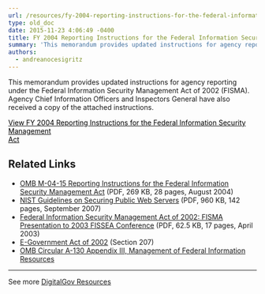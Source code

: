 ```yaml
---
url: /resources/fy-2004-reporting-instructions-for-the-federal-information-security-management-act/
type: old_doc
date: 2015-11-23 4:06:49 -0400
title: FY 2004 Reporting Instructions for the Federal Information Security Management Act
summary: 'This memorandum provides updated instructions for agency reporting under the Federal Information Security Management Act of 2002 (FISMA). Agency Chief Information Officers and Inspectors General have also received a copy of the attached instructions.   View FY 2004 Reporting Instructions for the Federal Information Security Management Act Related Links OMB M-04-15 Reporting Instructions for the'
authors:
  - andreanocesigritz
---
```


This memorandum provides updated instructions for agency reporting under the Federal Information Security Management Act of 2002 (FISMA). Agency Chief Information Officers and Inspectors General have also received a copy of the attached instructions.

 

<a class="button" style="color: #000000" href="https://www.whitehouse.gov/sites/whitehouse.gov/files/omb/memoranda/2004/m04-25.pdf">View FY 2004 Reporting Instructions for the Federal Information Security Management<br /> Act</a>

## Related Links

  * [OMB M-04-15 Reporting Instructions for the Federal Information Security Management Act](https://www.whitehouse.gov/sites/whitehouse.gov/files/omb/memoranda/2004/m04-25.pdf) (PDF, 269 KB, 28 pages, August 2004)
  * [NIST Guidelines on Securing Public Web Servers](http://csrc.nist.gov/publications/nistpubs/800-44-ver2/SP800-44v2.pdf) (PDF, 960 KB, 142 pages, September 2007)
  * [Federal Information Security Management Act of 2002: FISMA Presentation to 2003 FISSEA Conference](http://csrc.nist.gov/organizations/fissea/2003-conference/presentations/fissea-FISMA-030603.pdf) (PDF, 62.5 KB, 17 pages, April 2003)
  * [E-Government Act of 2002](http://www.archives.gov/about/laws/egov-act-section-207.html) (Section 207)
  * [OMB Circular A-130 Appendix III, Management of Federal Information Resources](https://obamawhitehouse.archives.gov/omb/circulars_a130_a130appendix_iii)

 

* * *

 

See more [DigitalGov Resources](https://www.WHATEVER/resources/)